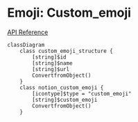 # Emoji: Custom_emoji

[API Reference](https://developers.notion.com/reference/emoji-object#custom-emoji)

```mermaid
classDiagram
    class custom_emoji_structure {
        [string]$id
        [string]$name
        [string]$url
        ConvertfromObject()
    }   
    class notion_custom_emoji {
        [icontype]$type = "custom_emoji"
        [string]$custom_emoji
        ConvertfromObject()
    }
```
